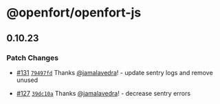# @openfort/openfort-js

## 0.10.23

### Patch Changes

- [#131](https://github.com/openfort-xyz/openfort-js/pull/131) [`79497fd`](https://github.com/openfort-xyz/openfort-js/commit/79497fd0d7e68e1884cdfe15050b0e9431dc29e8) Thanks [@jamalavedra](https://github.com/jamalavedra)! - update sentry logs and remove unused

- [#127](https://github.com/openfort-xyz/openfort-js/pull/127) [`39dc10a`](https://github.com/openfort-xyz/openfort-js/commit/39dc10a5384c4296d7c7563df2e1a13620eca0ff) Thanks [@jamalavedra](https://github.com/jamalavedra)! - decrease sentry errors
